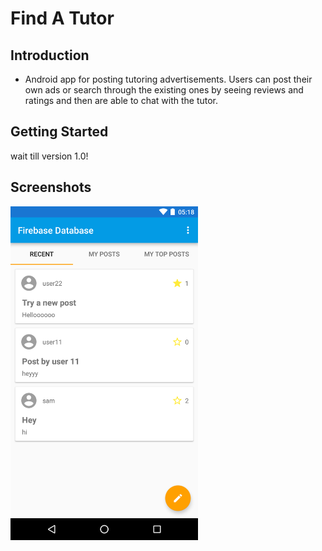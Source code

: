 Find A Tutor
=============================

Introduction
------------

- Android app for posting tutoring advertisements. Users can post their own ads or search through the existing ones by seeing reviews and ratings and then are able to chat with the tutor.

Getting Started
---------------
wait till version 1.0!

Screenshots
-----------
<img src="app/src/screen.png" height="534" width="300"/>



